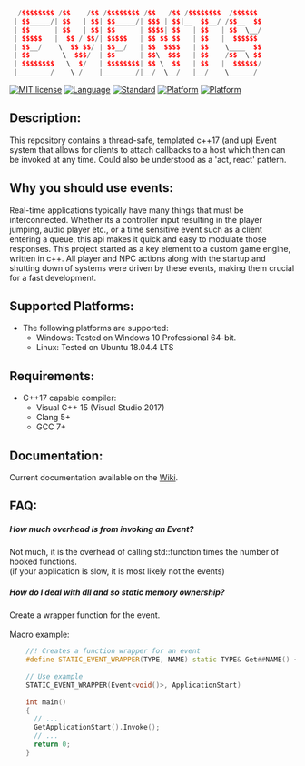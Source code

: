 
```c++
  /$$$$$$$$ /$$    /$$ /$$$$$$$$ /$$   /$$ /$$$$$$$$  /$$$$$$ 
 | $$_____/| $$   | $$| $$_____/| $$$ | $$|__  $$__/ /$$__  $$ 
 | $$      | $$   | $$| $$      | $$$$| $$   | $$   | $$  \__/ 
 | $$$$$   |  $$ / $$/| $$$$$   | $$ $$ $$   | $$   |  $$$$$$  
 | $$__/    \  $$ $$/ | $$__/   | $$  $$$$   | $$    \____  $$
 | $$        \  $$$/  | $$      | $$\  $$$   | $$    /$$  \ $$
 | $$$$$$$$   \  $/   | $$$$$$$$| $$ \  $$   | $$   |  $$$$$$/
 |________/    \_/    |________/|__/  \__/   |__/    \______/ 
```

[![MIT license](https://img.shields.io/badge/License-MIT-green.svg)](https://lbesson.mit-license.org/)
[![Language](https://img.shields.io/badge/language-C++-turquoise.svg)](https://isocpp.org/)
[![Standard](https://img.shields.io/badge/c%2B%2B-17-turquoise.svg)](https://en.wikipedia.org/wiki/C%2B%2B17)
[![Platform](https://img.shields.io/badge/platform-Windows-black.svg)](https://en.wikipedia.org/wiki/Microsoft_Windows)
[![Platform](https://img.shields.io/badge/platform-Linux-black.svg)](https://en.wikipedia.org/wiki/Linux)

## Description:
This repository contains a thread-safe, templated c++17 (and up) Event system that allows for clients to attach callbacks to a host 
which then can be invoked at any time. Could also be understood as a 'act, react' pattern.

## Why you should use events:
Real-time applications typically have many things that must be interconnected. Whether its a controller input resulting in the 
player jumping, audio player etc., or a time sensitive event such as a client entering a queue, this api makes it quick 
and easy to modulate those responses. This project started as a key element to a custom game engine, written in c++.
All player and NPC actions along with the startup and shutting down of systems were driven by these events, making them
crucial for a fast development.

## Supported Platforms:
- The following platforms are supported:
    - Windows: Tested on Windows 10 Professional 64-bit.
    - Linux: Tested on Ubuntu 18.04.4 LTS


## Requirements:
- C++17 capable compiler:
    - Visual C++ 15 (Visual Studio 2017)
    - Clang 5+
    - GCC 7+

## Documentation:
Current documentation available on the [Wiki](https://github.com/BeOurQuest/Events/wiki).

## FAQ:
##### How much overhead is from invoking an Event? <br>
Not much, it is the overhead of calling std::function times the number of hooked functions. <br>
(if your application is slow, it is most likely not the events)

##### How do I deal with dll and so static memory ownership? <br>
Create a wrapper function for the event. <br><br> Macro example:
```c++
    //! Creates a function wrapper for an event  
    #define STATIC_EVENT_WRAPPER(TYPE, NAME) static TYPE& Get##NAME() { static TYPE NAME; return NAME; }
    
    // Use example
    STATIC_EVENT_WRAPPER(Event<void()>, ApplicationStart)
    
    int main()
    {
      // ...
      GetApplicationStart().Invoke();
      // ...
      return 0;
    }
```
